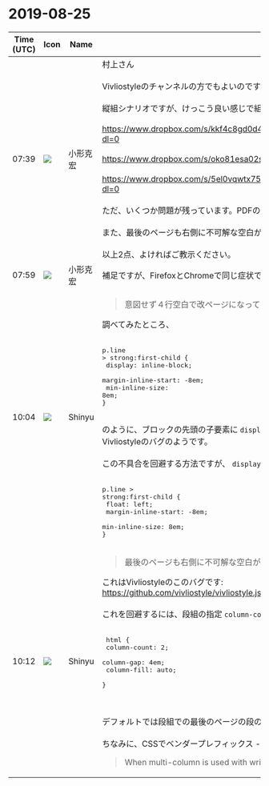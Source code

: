 # 2019-08-25

|Time (UTC)|Icon|Name|Message|
|---|---|---|---|
|07:39|![](https://avatars.slack-edge.com/2020-01-22/918424979847_0035b70d5fcd5cec902e_72.png)|小形克宏|村上さん<br><br>Vivliostyleのチャンネルの方でもよいのですが、7/16投稿の続きということで、こちらで質問させてください。<br><br>縦組シナリオですが、けっこう良い感じで組めました。HTML、CSS、出力結果のPDFは下記の通り。<br><br> <https://www.dropbox.com/s/kkf4c8gd0d4hjg8/20190111_%E6%AD%BB%E5%88%91%E3%82%B3%E3%83%9F%E3%83%83%E3%82%AF%E3%83%97%E3%83%AD%E3%83%83%E3%83%88%EF%BC%91_20190825.html?dl=0><br><br><https://www.dropbox.com/s/oko81esa02sr5pk/20190818.css?dl=0><br><br><https://www.dropbox.com/s/5el0vqwtx75330f/20190111_%E6%AD%BB%E5%88%91%E3%82%B3%E3%83%9F%E3%83%83%E3%82%AF%E3%83%97%E3%83%AD%E3%83%83%E3%83%88%EF%BC%91_20190715.pdf?dl=0><br><br>ただ、いくつか問題が残っています。PDFの11ページ目をご覧いただくと、意図せず４行空白で改ページになっています。これはどうしてでしょう？<br><br>また、最後のページも右側に不可解な空白が生じています。これも対処したいところです。<br><br>以上2点、よければご教示ください。|
|07:59|![](https://avatars.slack-edge.com/2020-01-22/918424979847_0035b70d5fcd5cec902e_72.png)|小形克宏|補足ですが、FirefoxとChromeで同じ症状です。|
|10:04|![](https://avatars.slack-edge.com/2019-04-17/604316276593_b98417506de391d2c423_72.jpg)|Shinyu|<blockquote>意図せず４行空白で改ページになっています。これはどうしてでしょう？</blockquote>調べてみたところ、<br><br><pre>p.line &gt; strong:first-child {<br>  display: inline-block;<br>  margin-inline-start: -8em;<br>  min-inline-size: 8em;<br>}</pre><br>のように、ブロックの先頭の子要素に `display: inline-block` が指定されていると、そのブロックの途中での分割がされずに、ブロック全体が次のページに送られてしまっています。<br>Vivliostyleのバグのようです。<br><br>この不具合を回避する方法ですが、 `display: inline-block;` をやめて代わりに `float: left;` を指定するとうまくいくと思います。<br><br><pre>p.line &gt; strong:first-child {<br>  float: left;<br>  margin-inline-start: -8em;<br>  min-inline-size: 8em;<br>}</pre>|
|10:12|![](https://avatars.slack-edge.com/2019-04-17/604316276593_b98417506de391d2c423_72.jpg)|Shinyu|<blockquote>最後のページも右側に不可解な空白が生じています。これも対処したいところです。</blockquote>これはVivliostyleのこのバグです:<br><https://github.com/vivliostyle/vivliostyle.js/issues/544><br><br>これを回避するには、段組の指定 `column-count: 2;` とともに `column-fill: auto;` という指定をすることです。<br><br><pre>  html {<br>    column-count: 2;<br>    column-gap: 4em;<br>    column-fill: auto;<br>  }</pre><br><br>デフォルトでは段組での最後のページの段の長さをバランスさせる `column-fill: balance` で、縦書きのときにこの不具合が生じるのですが、バランスさせない指定 `column-fill: auto` にすると不具合が回避できます。<br><br>ちなみに、CSSでベンダープレフィックス -webkit- や -moz- 付きのプロパティは削除して問題ありません。Vivliostyleはブラウザによって必要なプレフィックスは自動的におぎないます。<br><blockquote>When multi-column is used with writing-mode: vertical-rl, the columns at the last page are balanced if column-fill is its initial value balance and the columns should be right-aligned in the page. ...</blockquote>|
